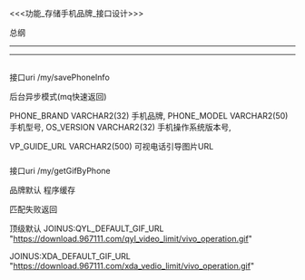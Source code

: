 

<<<功能_存储手机品牌_接口设计>>>

总纲

-----------------------------------------------------------------------------------------




-----------------------------------------------------------------------------------------




##  



### 
接口uri
/my/savePhoneInfo





后台异步模式(mq快速返回)






  PHONE_BRAND VARCHAR2(32) 手机品牌,
  PHONE_MODEL VARCHAR2(50) 手机型号,
  OS_VERSION VARCHAR2(32) 手机操作系统版本号,


  VP_GUIDE_URL VARCHAR2(500) 可视电话引导图片URL




### 
接口uri
/my/getGifByPhone


品牌默认
程序缓存




匹配失败返回


顶级默认
JOINUS:QYL_DEFAULT_GIF_URL
"https://download.967111.com/qyl_video_limit/vivo_operation.gif"


JOINUS:XDA_DEFAULT_GIF_URL
"https://download.967111.com/xda_vedio_limit/vivo_operation.gif"




